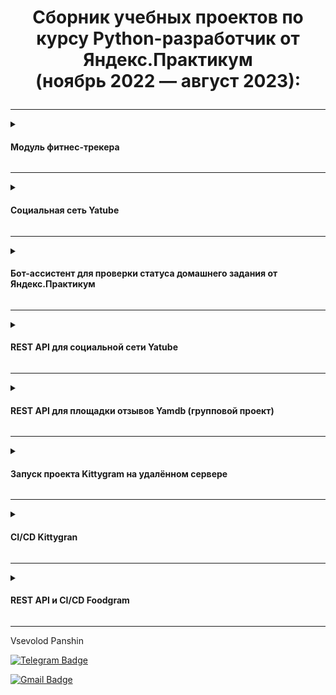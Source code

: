 # <p align="center">Сборник учебных проектов по курсу Python-разработчик от Яндекс.Практикум <br>(ноябрь 2022 — август 2023):</p>

</div>

---
<details>
  <summary>
    <h4>Модуль фитнес-трекера</h4>
  </summary>

  <br>
 
  | Ссылка | Цель проекта | Задачи проекта  | Библиотеки|
  | :-----: | :-------------- | :---------- | :-------:|
  |  [Модуль фитнес-трекера](https://github.com/VPanshin/Yandex-Practicum-Study-Projects/tree/main/1_fintess_tracker)        |Разработать модуль для фитнес трекера, рассчитывающий и отображающий полную информацию о тренировках по данным от блока датчиков| Разобраться с основными концепциями и принципами ООП; научиться писать код в соответствии с PEP8; разобраться в общих принципах работы с GIT.| - |

</details>

---

<details>
  <summary>
    <h4>Социальная сеть Yatube </h4>
  </summary>
  
  <br>
  
  | Ссылка | Цель проекта | Задачи проекта  | Библиотеки|
  | :-----: | :-------------- | :---------- | :-------:|
  |  [Yatube](https://github.com/VPanshin/Yandex-Practicum-Study-Projects/tree/main/2_Yatube)|Создать ресурс, позволяющий пользователю регистрироваться, публиковать посты, добавлять к ним картинки, оценивать и комментировать чужие записи, подписываться на других авторов.|Научиться работать с Django от создания пустого проекта до [деплоя](http://dkushlevich.pythonanywhere.com) -  разобраться с Django ORM, моделью MVT, маршрутизацией, формами, CBV, Django Auth, основами HTML и CSS.| ![!Django](https://img.shields.io/badge/Django-2.2.9-blue)|

</details>

---

<details>
  <summary>
    <h4>Бот-ассистент для проверки статуса домашнего задания от Яндекс.Практикум</h4>
  </summary>
  
  <br>
  
  | Ссылка | Цель проекта | Задачи проекта  | Библиотеки|
  | :-----: | :-------------- | :---------- | :-------:|
  |  [Homework-Bot](https://github.com/VPanshin/Yandex-Practicum-Study-Projects/tree/main/3_telegram_bot)|Разработать телеграм-бота для проверки статуса домашней работы через API-сервис Практикум.Домашка.|Познакомиться с REST API, механизмами авторизации, протоколом OAuth 2.0; Разобраться в основах API Telegram; Научиться работать с библиотекой python-telegram-bot.|![!PTB](https://img.shields.io/badge/python_telegram_bot-13.9.10-blue) ![!Requests](https://img.shields.io/badge/requests-2.26.0-blue) |

</details>

---

<details>
  <summary>
    <h4>REST API для социальной сети Yatube</h4>
  </summary>
  
  <br>
 
  | Ссылка | Цель проекта | Задачи проекта  | Библиотеки|
  | :-----: | :-------------- | :---------- | :-------:|
  |  [REST API Yatube](https://github.com/VPanshin/Yandex-Practicum-Study-Projects/tree/main/4_API_for_Yatube)|Написать REST API-сервис для проекта Yatube|Познакомиться с DRF: разобраться с основами сериализации данных; разобраться в работе view-функций/классов/сетов; научиться работать с SimpleRouter и DefaultRouter; познакомиться с токенами (Authtoken, JWT-токен), библиотекой Djoiser.|![Django](https://img.shields.io/badge/Django-3.2.16-blue)![Django_REST_framework](https://img.shields.io/badge/DRF-3.12.4-blue)![Djoiser](https://img.shields.io/badge/Djoiser-2.1.0-blue)|

</details>

---

<details>
  <summary>
   <h4>REST API для площадки отзывов Yamdb (групповой проект) </h4>
  </summary>
  
  <br>
 
  | Ссылка | Цель проекта | Задачи проекта  | Библиотеки|
  | :-----: | :-------------- | :---------- | :-------:|
  |[REST API Yamdb](https://github.com/VPanshin/Yandex-Practicum-Study-Projects/tree/main/5_API_for_YamDB)| Написать бэкенд и API для сервиса Yamdb, позволяющем собирать отзывы пользователей на произведения. |Научиться программировать в команде; разобраться с коллаборацией на GitHub; разобраться с PR, merge, rebase, cherry-pick, FF; научиться проводить кросс-ревью на GitHub|![Django](https://img.shields.io/badge/Django-3.2.16-blue)![Django_REST_framework](https://img.shields.io/badge/DRF-3.12.4-blue)|

</details>

---

<details>
  <summary>
   <h4> Запуск проекта Kittygram на удалённом сервере </h4>
  </summary>
  
  <br>
 
  | Ссылка | Цель проекта | Задачи проекта  | Библиотеки|
  | :-----: | :-------------- | :---------- | :-------:|
  |[Kittygram](https://github.com/VPanshin/Yandex-Practicum-Study-Projects/tree/main/6_Kittygram_deploy)| Запустить SPA Kittygram на сервере Yandex.Cloud с помощью nginx и gunicorn | Разобраться со спецификой работы на удалённом сервере; Научиться настраивать nginx и создавать gunicorn-юниты; Разобраться с реализацией SSL-соединения; |![Nginx](https://img.shields.io/badge/Nginx-1.18.0-blue) ![Gunicorn](https://img.shields.io/badge/Gunicorn-20.1.0-blue)|

</details>

---


<details>
  <summary>
   <h4> CI/CD Kittygran </h4>
  </summary>
  
  <br>
 
  | Ссылка | Цель проекта | Задачи проекта  | Библиотеки|
  | :-----: | :-------------- | :---------- | :-------:|
  |[CI/CD для Kittygram](https://github.com/VPanshin/Yandex-Practicum-Study-Projects/tree/main/7_Kittygram_CI_CD)| Настроить workflow тестирования и деплоя проекта на удалённый сервер с помощью Github Actions; | Разобраться с работой docker и docker-compose; Получить представление о CI/CD |![Docker](https://img.shields.io/badge/Docker-blue) ![Gunicorn](https://img.shields.io/badge/Docker-compose-blue)|

</details>


---


<details>
  <summary>
   <h4> REST API и CI/CD Foodgram </h4>
  </summary>
  
  <br>
 
  | Ссылка | Цель проекта | Задачи проекта  | Библиотеки|
  | :-----: | :-------------- | :---------- | :-------:|
  |[Продуктовый помощник Foodgram](https://github.com/VPanshin/Yandex-Practicum-Study-Projects/tree/main/8_Foodgram)| Заключительный проект курса. Разработать с нуля REST API для продуктового помощника Foodgram| Отработать полученные за время курса навыки. |![Django_REST_framework](https://img.shields.io/badge/DRF-3.12.4-blue) ![Docker](https://img.shields.io/badge/Docker-blue) ![Docker-compose](https://img.shields.io/badge/Docker-compose-blue)|

</details>

---

Vsevolod Panshin 

[![Telegram Badge](https://img.shields.io/badge/-vsevolod.panshin-blue?style=social&logo=telegram&link=https://t.me/savichx)](https://t.me/VPanshin)

[![Gmail Badge](https://img.shields.io/badge/vsevolod.panshin@gmail.com-c14438?style=flat&logo=Gmail&logoColor=white&link=mailto:vsevolodpanshin.mv@gmail.com)](mailto:vsevolodpanshin@gmail.com)
